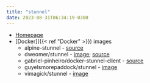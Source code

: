 ```yaml
---
title: "stunnel"
date: 2023-08-31T06:34:19-0300
---
```

- [Homepage](https://www.stunnel.org/)
- [Docker]({{< ref "Docker" >}}) images
	- alpine-stunnel  - [source](https://github.com/flitbit/alpine-stunnel)
	- dweomer/stunnel - [image](https://hub.docker.com/r/dweomer/stunnel); [source](https://github.com/dweomer/dockerfiles-stunnel)
	- gabriel-pinheiro/docker-stunnel-client - [source](https://github.com/gabriel-pinheiro/docker-stunnel-client)
	- guyelsmorepaddock/stunnel - [image](https://hub.docker.com/r/guyelsmorepaddock/stunnel)
	-  vimagick/stunnel - [image](https://hub.docker.com/r/vimagick/stunnel/)
